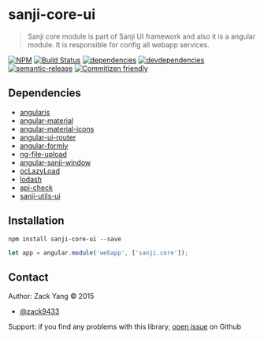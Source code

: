 # sanji-core-ui
> Sanji core module is part of Sanji UI framework and also it is a angular
module. It is responsible for config all webapp services.

[sanji-core-ui-icon]: https://nodei.co/npm/sanji-core-ui.png?downloads=true
[sanji-core-ui-url]: https://npmjs.org/package/sanji-core-ui
[travis-build-badge]: https://travis-ci.org/Sanji-IO/sanji-core-ui.svg?branch=master
[travis-build-url]: https://travis-ci.org/Sanji-IO/sanji-core-ui
[dependencies-image]: https://david-dm.org/Sanji-IO/sanji-core-ui.png
[dependencies-url]: https://david-dm.org/Sanji-IO/sanji-core-ui
[devdependencies-image]: https://david-dm.org/Sanji-IO/sanji-core-ui/dev-status.png
[devdependencies-url]: https://david-dm.org/Sanji-IO/sanji-core-ui#info=devDependencies
[semantic-release-image]: https://img.shields.io/badge/%20%20%F0%9F%93%A6%F0%9F%9A%80-semantic--release-e10079.svg
[semantic-release-url]: https://github.com/semantic-release/semantic-release
[commitizen-image]: https://img.shields.io/badge/commitizen-friendly-brightgreen.svg
[commitizen-url]: http://commitizen.github.io/cz-cli/

[![NPM][sanji-core-ui-icon]][sanji-core-ui-url]
[![Build Status][travis-build-badge]][travis-build-url]
[![dependencies][dependencies-image]][dependencies-url]
[![devdependencies][devdependencies-image]][devdependencies-url]
[![semantic-release][semantic-release-image]][semantic-release-url]
[![Commitizen friendly][commitizen-image]][commitizen-url]

## Dependencies
- [angularjs](https://github.com/angular/angular.js)
- [angular-material](https://github.com/angular/material)
- [angular-material-icons](https://github.com/klarsys/angular-material-icons)
- [angular-ui-router](https://github.com/angular-ui/ui-router)
- [angular-formly](https://github.com/formly-js/angular-formly)
- [ng-file-upload](https://github.com/danialfarid/ng-file-upload)
- [angular-sanji-window](https://github.com/Sanji-IO/angular-sanji-window/tree/webpack-sanji-window)
- [ocLazyLoad](https://github.com/ocombe/ocLazyLoad)
- [lodash](https://github.com/lodash/lodash)
- [api-check](https://github.com/kentcdodds/api-check)
- [sanji-utils-ui](https://github.com/Sanji-IO/sanji-utils-ui)

## Installation
```shell
npm install sanji-core-ui --save
```

```javascript
let app = angular.module('webapp', ['sanji.core']);
```

## Contact

Author: Zack Yang &copy; 2015

* [@zack9433](https://twitter.com/zack9433)

Support: if you find any problems with this library,
[open issue](https://github.com/Sanji-IO/sanji-core-ui/issues) on Github

